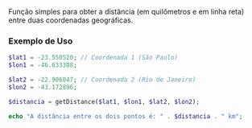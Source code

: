 Função simples para obter a distância (em quilômetros e em linha reta) entre duas coordenadas geográficas.

### Exemplo de Uso
```php
$lat1 = -23.550520; // Coordenada 1 (São Paulo)
$lon1 = -46.633308;

$lat2 = -22.906847; // Coordenada 2 (Rio de Janeiro)
$lon2 = -43.172896;

$distancia = getDistance($lat1, $lon1, $lat2, $lon2);

echo "A distância entre os dois pontos é: " . $distancia . " km";
```
